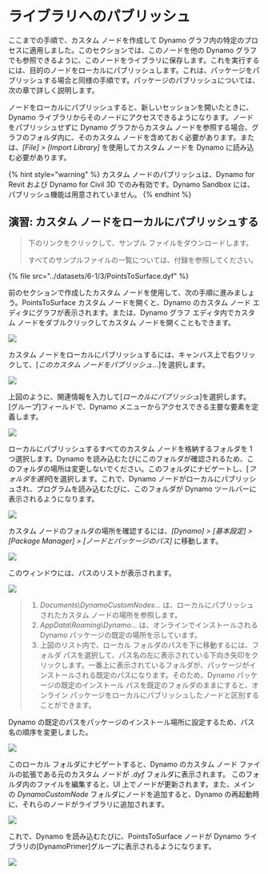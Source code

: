# ライブラリへのパブリッシュ

ここまでの手順で、カスタム ノードを作成して Dynamo グラフ内の特定のプロセスに適用しました。このセクションでは、このノードを他の Dynamo グラフでも参照できるように、このノードをライブラリに保存します。これを実行するには、目的のノードをローカルにパブリッシュします。これは、パッケージをパブリッシュする場合と同様の手順です。パッケージのパブリッシュについては、次の章で詳しく説明します。

ノードをローカルにパブリッシュすると、新しいセッションを開いたときに、Dynamo ライブラリからそのノードにアクセスできるようになります。ノードをパブリッシュせずに Dynamo グラフからカスタム ノードを参照する場合、グラフのフォルダ内に、そのカスタム ノードを含めておく必要があります。または、_[File] > [Import Library]_ を使用してカスタム ノードを Dynamo に読み込む必要があります。

{% hint style="warning" %}
カスタム ノードのパブリッシュは、Dynamo for Revit および Dynamo for Civil 3D でのみ有効です。Dynamo Sandbox には、パブリッシュ機能は用意されていません。
{% endhint %}

## 演習: カスタム ノードをローカルにパブリッシュする

> 下のリンクをクリックして、サンプル ファイルをダウンロードします。
>
> すべてのサンプルファイルの一覧については、付録を参照してください。

{% file src="../datasets/6-1/3/PointsToSurface.dyf" %}

前のセクションで作成したカスタム ノードを使用して、次の手順に進みましょう。PointsToSurface カスタム ノードを開くと、Dynamo のカスタム ノード エディタにグラフが表示されます。または、Dynamo グラフ エディタ内でカスタム ノードをダブルクリックしてカスタム ノードを開くこともできます。

![](<../images/6-1/3/publish custom node locally 01.jpg>)

カスタム ノードをローカルにパブリッシュするには、キャンバス上で右クリックして、[_このカスタム ノードをパブリッシュ..._]を選択します。

![](<../images/6-1/3/publish custom node exercise - 02.jpg>)

上図のように、関連情報を入力して[_ローカルにパブリッシュ_]を選択します。 [グループ]フィールドで、Dynamo メニューからアクセスできる主要な要素を定義します。

![](<../images/6-1/3/publish custom node exercise - 03.jpg>)

ローカルにパブリッシュするすべてのカスタム ノードを格納するフォルダを 1 つ選択します。Dynamo を読み込むたびにこのフォルダが確認されるため、このフォルダの場所は変更しないでください。このフォルダにナビゲートし、[_フォルダを選択_]を選択します。これで、Dynamo ノードがローカルにパブリッシュされ、プログラムを読み込むたびに、このフォルダが Dynamo ツールバーに表示されるようになります。

![](<../images/6-1/3/publish custom node exercise - 04.jpg>)

カスタム ノードのフォルダの場所を確認するには、_[Dynamo] > [基本設定] > [Package Manager] > [ノードとパッケージのパス]_ に移動します。

![](<../images/6-1/3/publish custom node exercise - 05.jpg>)

このウィンドウには、パスのリストが表示されます。

![](<../images/6-1/3/publish custom node exercise - 06.jpg>)

> 1. _Documents\DynamoCustomNodes..._ は、ローカルにパブリッシュされたカスタム ノードの場所を参照します。
> 2. _AppData\Roaming\Dynamo..._ は、オンラインでインストールされる Dynamo パッケージの既定の場所を示しています。
> 3. 上図のリスト内で、ローカル フォルダのパスを下に移動するには、フォルダ パスを選択して、パス名の左に表示されている下向き矢印をクリックします。一番上に表示されているフォルダが、パッケージがインストールされる既定のパスになります。そのため、Dynamo パッケージの既定のインストール パスを既定のフォルダのままにすると、オンライン パッケージをローカルにパブリッシュしたノードと区別することができます。

Dynamo の既定のパスをパッケージのインストール場所に設定するため、パス名の順序を変更しました。

![](<../images/6-1/3/publish custom node exercise - 07.jpg>)

このローカル フォルダにナビゲートすると、Dynamo のカスタム ノード ファイルの拡張である元のカスタム ノードが _.dyf_ フォルダに表示されます。 このフォルダ内のファイルを編集すると、UI 上でノードが更新されます。また、メインの _DynamoCustomNode_ フォルダにノードを追加すると、Dynamo の再起動時に、それらのノードがライブラリに追加されます。

![](<../images/6-1/3/publish custom node exercise - 08.jpg>)

これで、Dynamo を読み込むたびに、PointsToSurface ノードが Dynamo ライブラリの[DynamoPrimer]グループに表示されるようになります。

![](<../images/6-1/3/publish custom node exercise - 09.jpg>)
